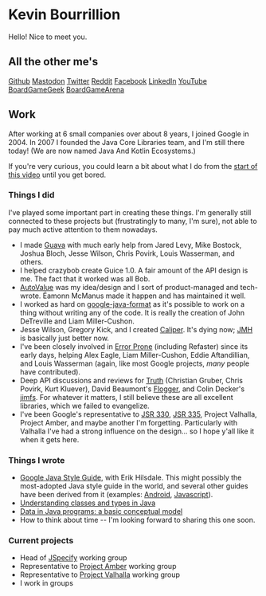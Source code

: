# Kevin Bourrillion

Hello! Nice to meet you.

## All the other me's

[Github](https://github.com/kevinb9n) [Mastodon](https://hachyderm.io/@kevinb9n) [Twitter](https://twitter.com/kevinb9n) [Reddit](http://www.reddit.com/u/kevinb9n) [Facebook](https://www.facebook.com/kevinb9n) [LinkedIn](www.linkedin.com/in/kevinbourrillion) [YouTube](https://www.youtube.com/playlist?list=PLLkghk8DC6eamJkaw2SBtWYv66aLWHLec) [BoardGameGeek](https://boardgamegeek.com/user/kevinb9n) [BoardGameArena](https://boardgamearena.com/player?id=85142127)
 
## Work

After working at 6 small companies over about 8 years, I joined Google in 2004. In 2007 I founded the Java Core Libraries team, and I'm still there today! (We are now named Java And Kotlin Ecosystems.)

If you're very curious, you could learn a bit about what I do from the [start of this video](https://www.youtube.com/watch?v=sPW2Pz2dI9E) until you get bored.

### Things I did

I've played some important part in creating these things. I'm generally still connected to these projects but (frustratingly to many, I'm sure), not able to pay much active attention to them nowadays.

* I made [Guava](https://github.com/google/guava) with much early help from Jared Levy, Mike Bostock, Joshua Bloch, Jesse Wilson, Chris Povirk, Louis Wasserman, and others.
* I helped crazybob create Guice 1.0. A fair amount of the API design is me. The fact that it worked was all Bob.
* [AutoValue](https://github.com/google/auto/blob/master/value/userguide/index.md) was my idea/design and I sort of product-managed and tech-wrote. Éamonn McManus made it happen and has maintained it well.
* I worked as hard on [google-java-format](https://github.com/google/google-java-format) as it's possible to work on a thing without writing any of the code. It is really the creation of John DeTreville and Liam Miller-Cushon. 
* Jesse Wilson, Gregory Kick, and I created [Caliper](https://github.com/google/caliper). It's dying now; [JMH](https://github.com/openjdk/jmh) is basically just better now.
* I've been closely involved in [Error Prone](https://errorprone.info/) (including Refaster) since its early days, helping Alex Eagle, Liam Miller-Cushon, Eddie Aftandillian, and Louis Wasserman (again, like most Google projects, *many* people have contributed).
* Deep API discussions and reviews for [Truth](https://github.com/google/truth) (Christian Gruber, Chris Povirk, Kurt Kluever), David Beaumont's [Flogger](https://github.com/google/flogger), and Colin Decker's [jimfs](https://github.com/google/jimfs). For whatever it matters, I still believe these are all excellent libraries, which we failed to evangelize.
* I've been Google's representative to [JSR 330](https://jcp.org/en/jsr/detail?id=330), [JSR 335](https://jcp.org/en/jsr/detail?id=335), Project Valhalla, Project Amber, and maybe another I'm forgetting. Particularly with Valhalla I've had a strong influence on the design... so I hope y'all like it when it gets here.

### Things I wrote

* [Google Java Style Guide](https://google.github.io/styleguide/javaguide.html), with Erik Hilsdale. This might possibly the most-adopted Java style guide in the world, and several other guides have been derived from it (examples: [Android](https://developer.android.com/kotlin/style-guide), [Javascript](https://google.github.io/styleguide/jsguide.html)).
* [Understanding classes and types in Java](https://docs.google.com/document/d/1G5dNQ0kQwA5zefGdP_nvFJByb63QNlz0XiSjltiJM84/preview?resourcekey=0-HXOJZriWDQ_lN0iqZR9nXQ)
* [Data in Java programs: a basic conceptual model](https://docs.google.com/document/d/1J-a_K87P-R3TscD4uW2Qsbt5BlBR_7uX_BekwJ5BLSE/preview)
* How to think about time -- I'm looking forward to sharing this one soon.

### Current projects 

* Head of [JSpecify](http://jspecify.org) working group
* Representative to [Project Amber](https://openjdk.java.net/projects/amber/) working group
* Representative to [Project Valhalla](https://openjdk.java.net/projects/valhalla/) working group
* I work in groups
